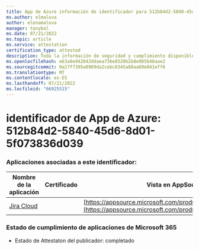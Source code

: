 ```yaml
---
title: App de Azure información de identificador para 512b84d2-5840-45d6-8d01-5f073836d039
ms.author: elmalova
author: elenamalova
manager: tonybal
ms.date: 07/21/2022
ms.topic: article
ms.service: attestation
certification_type: attested
description: Toda la información de seguridad y cumplimiento disponible para 512b84d2-5840-45d6-8d01-5f073836d039.
ms.openlocfilehash: e63a9e942042ddaea736e8520b2b8e085648aae2
ms.sourcegitcommit: 0a27f7395a0969da2cebc8345a88aa69e841eff6
ms.translationtype: MT
ms.contentlocale: es-ES
ms.lasthandoff: 07/21/2022
ms.locfileid: "66925515"
---
```

# <a name="azure-app-id-512b84d2-5840-45d6-8d01-5f073836d039"></a>identificador de App de Azure: 512b84d2-5840-45d6-8d01-5f073836d039


### <a name="apps-associated-with-this-id"></a>Aplicaciones asociadas a este identificador:
| **Nombre de la aplicación** | **Certificado** | **Vista en AppSource** |
|--------------|---------------|-----------------------|
| [Jira Cloud](../forward/WA200002140.md) |  | [https://appsource.microsoft.com/product/office/WA200002140](https://appsource.microsoft.com/product/office/WA200002140) |

### <a name="microsoft-365-app-compliance-status"></a>Estado de cumplimiento de aplicaciones de Microsoft 365
- Estado de Attestaton del publicador: completado
